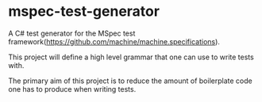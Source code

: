 mspec-test-generator
====================
A C# test generator for the MSpec test framework(https://github.com/machine/machine.specifications). 

This project will define a high level grammar that one can use to write tests with.

The primary aim of this project is to reduce the amount of boilerplate code one has to produce when writing tests.
